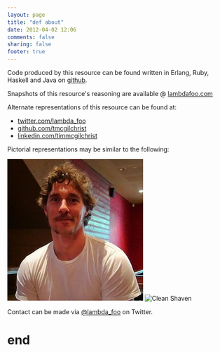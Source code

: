```yaml
---
layout: page
title: "def about"
date: 2012-04-02 12:06
comments: false
sharing: false
footer: true
---
```


Code produced by this resource can be found written in Erlang, Ruby, Haskell and
Java on [github](https://github.com/tmcgilchrist).

Snapshots of this resource's reasoning are available @ [lambdafoo.com](http://lambdafoo.com)

Alternate representations of this resource can be found at:

 * [twitter.com/lambda_foo](https://twitter.com/lambda_foo)
 * [github.com/tmcgilchrist](https://github.com/tmcgilchrist)
 * [linkedin.com/timmcgilchrist ](http://au.linkedin.com/in/timmcgilchrist )

Pictorial representations may be similar to the following:

 ![Moustached](images/tim-movember-2009.jpg)
 ![Clean Shaven](http://www.gravatar.com/avatar/67afd2b4c98c9befd18c19f0ee9d94dc.png)

Contact can be made via [@lambda_foo](https://twitter.com/lambda_foo) on
Twitter.

# end
